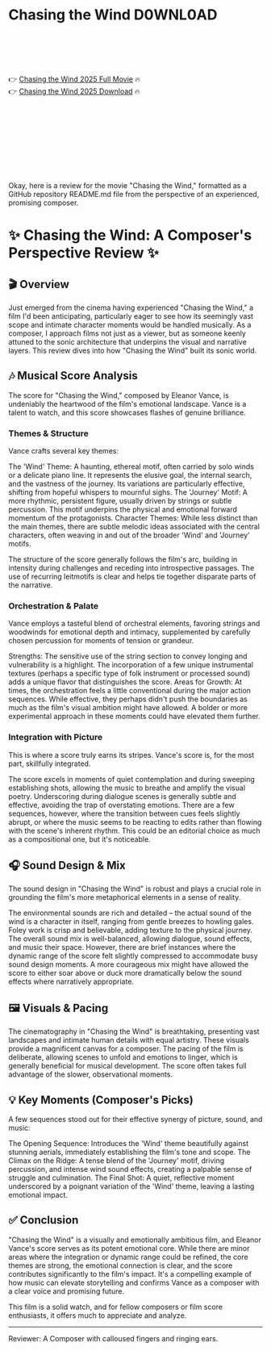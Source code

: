 # Chasing the Wind D0WNL0AD

<br><br><br><br>


👉 <a href="https://Stephen-highluckgomo1975.github.io/zzntzuyhki/">Chasing the Wind 2025 Full Movie</a> 🔥
<br>
👉 <a href="https://Stephen-highluckgomo1975.github.io/zzntzuyhki/">Chasing the Wind 2025 Download</a> 🔥


<br><br><br><br><br><br><br><br>


Okay, here is a review for the movie "Chasing the Wind," formatted as a GitHub repository README.md file from the perspective of an experienced, promising composer.


# ✨ Chasing the Wind: A Composer's Perspective Review ✨

## 🎬 Overview

Just emerged from the cinema having experienced "Chasing the Wind," a film I'd been anticipating, particularly eager to see how its seemingly vast scope and intimate character moments would be handled musically. As a composer, I approach films not just as a viewer, but as someone keenly attuned to the sonic architecture that underpins the visual and narrative layers. This review dives into how "Chasing the Wind" built its sonic world.

## 🎶 Musical Score Analysis

The score for "Chasing the Wind," composed by Eleanor Vance, is undeniably the heartwood of the film's emotional landscape. Vance is a talent to watch, and this score showcases flashes of genuine brilliance.

### Themes & Structure

Vance crafts several key themes:

   The 'Wind' Theme: A haunting, ethereal motif, often carried by solo winds or a delicate piano line. It represents the elusive goal, the internal search, and the vastness of the journey. Its variations are particularly effective, shifting from hopeful whispers to mournful sighs.
   The 'Journey' Motif: A more rhythmic, persistent figure, usually driven by strings or subtle percussion. This motif underpins the physical and emotional forward momentum of the protagonists.
   Character Themes: While less distinct than the main themes, there are subtle melodic ideas associated with the central characters, often weaving in and out of the broader 'Wind' and 'Journey' motifs.

The structure of the score generally follows the film's arc, building in intensity during challenges and receding into introspective passages. The use of recurring leitmotifs is clear and helps tie together disparate parts of the narrative.

### Orchestration & Palate

Vance employs a tasteful blend of orchestral elements, favoring strings and woodwinds for emotional depth and intimacy, supplemented by carefully chosen percussion for moments of tension or grandeur.

   Strengths: The sensitive use of the string section to convey longing and vulnerability is a highlight. The incorporation of a few unique instrumental textures (perhaps a specific type of folk instrument or processed sound) adds a unique flavor that distinguishes the score.
   Areas for Growth: At times, the orchestration feels a little conventional during the major action sequences. While effective, they perhaps didn't push the boundaries as much as the film's visual ambition might have allowed. A bolder or more experimental approach in these moments could have elevated them further.

### Integration with Picture

This is where a score truly earns its stripes. Vance's score is, for the most part, skillfully integrated.

   The score excels in moments of quiet contemplation and during sweeping establishing shots, allowing the music to breathe and amplify the visual poetry.
   Underscoring during dialogue scenes is generally subtle and effective, avoiding the trap of overstating emotions.
   There are a few sequences, however, where the transition between cues feels slightly abrupt, or where the music seems to be reacting to edits rather than flowing with the scene's inherent rhythm. This could be an editorial choice as much as a compositional one, but it's noticeable.

## 🎧 Sound Design & Mix

The sound design in "Chasing the Wind" is robust and plays a crucial role in grounding the film's more metaphorical elements in a sense of reality.

   The environmental sounds are rich and detailed – the actual sound of the wind is a character in itself, ranging from gentle breezes to howling gales.
   Foley work is crisp and believable, adding texture to the physical journey.
   The overall sound mix is well-balanced, allowing dialogue, sound effects, and music their space. However, there are brief instances where the dynamic range of the score felt slightly compressed to accommodate busy sound design moments. A more courageous mix might have allowed the score to either soar above or duck more dramatically below the sound effects where narratively appropriate.

## 🖼️ Visuals & Pacing

The cinematography in "Chasing the Wind" is breathtaking, presenting vast landscapes and intimate human details with equal artistry. These visuals provide a magnificent canvas for a composer. The pacing of the film is deliberate, allowing scenes to unfold and emotions to linger, which is generally beneficial for musical development. The score often takes full advantage of the slower, observational moments.

## 💡 Key Moments (Composer's Picks)

A few sequences stood out for their effective synergy of picture, sound, and music:

   The Opening Sequence: Introduces the 'Wind' theme beautifully against stunning aerials, immediately establishing the film's tone and scope.
   The Climax on the Ridge: A tense blend of the 'Journey' motif, driving percussion, and intense wind sound effects, creating a palpable sense of struggle and culmination.
   The Final Shot: A quiet, reflective moment underscored by a poignant variation of the 'Wind' theme, leaving a lasting emotional impact.

## ✅ Conclusion

"Chasing the Wind" is a visually and emotionally ambitious film, and Eleanor Vance's score serves as its potent emotional core. While there are minor areas where the integration or dynamic range could be refined, the core themes are strong, the emotional connection is clear, and the score contributes significantly to the film's impact. It's a compelling example of how music can elevate storytelling and confirms Vance as a composer with a clear voice and promising future.

This film is a solid watch, and for fellow composers or film score enthusiasts, it offers much to appreciate and analyze.

---

Reviewer: A Composer with calloused fingers and ringing ears.


